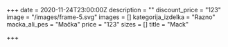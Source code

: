 +++
date = 2020-11-24T23:00:00Z
description = ""
discount_price = "123"
image = "/images/frame-5.svg"
images = []
kategorija_izdelka = "Razno"
macka_ali_pes = "Mačka"
price = "123"
sizes = []
title = "Mack"

+++
